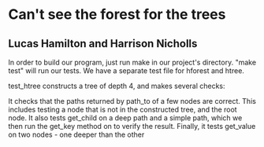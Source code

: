 Can't see the forest for the trees
==================================
Lucas Hamilton and Harrison Nicholls
------------------------------------
In order to build our program, just run make in our project's directory.
"make test" will run our tests. We have a separate test file for hforest and htree.


test_htree constructs a tree of depth 4, and makes several checks:

It checks that the paths returned by path_to of a few nodes are correct. This includes testing a node that is not in the constructed tree, and the root node.
It also tests get_child on a deep path and a simple path, which we then run the get_key method on to verify the result.
Finally, it tests get_value on two nodes - one deeper than the other
